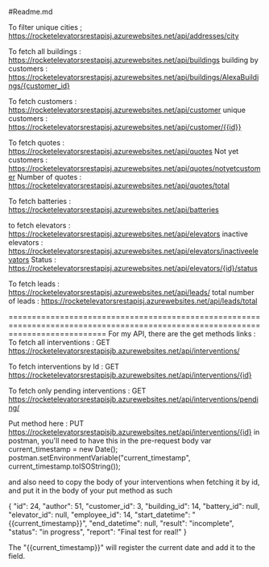 #Readme.md 

To filter unique cities ; https://rocketelevatorsrestapisj.azurewebsites.net/api/addresses/city

To fetch all buildings :  https://rocketelevatorsrestapisj.azurewebsites.net/api/buildings
building by customers : https://rocketelevatorsrestapisj.azurewebsites.net/api/buildings/AlexaBuildings/{customer_id}

To fetch customers : https://rocketelevatorsrestapisj.azurewebsites.net/api/customer 
unique customers : https://rocketelevatorsrestapisj.azurewebsites.net/api/customer/{{id}}

To fetch quotes : https://rocketelevatorsrestapisj.azurewebsites.net/api/quotes
Not yet customers :  https://rocketelevatorsrestapisj.azurewebsites.net/api/quotes/notyetcustomer
Number of quotes : https://rocketelevatorsrestapisj.azurewebsites.net/api/quotes/total

To fetch batteries : https://rocketelevatorsrestapisj.azurewebsites.net/api/batteries

to fetch elevators :  https://rocketelevatorsrestapisj.azurewebsites.net/api/elevators
 inactive elevators : https://rocketelevatorsrestapisj.azurewebsites.net/api/elevators/inactiveelevators
 Status : https://rocketelevatorsrestapisj.azurewebsites.net/api/elevators/{id}/status

To fetch leads : https://rocketelevatorsrestapisj.azurewebsites.net/api/leads/
total number of leads : https://rocketelevatorsrestapisj.azurewebsites.net/api/leads/total



=================================================================================================================================
For my API, there are the get methods links : 
To fetch all interventions : 
GET https://rocketelevatorsrestapisjb.azurewebsites.net/api/interventions/

To fetch interventions by Id : 
GET https://rocketelevatorsrestapisjb.azurewebsites.net/api/interventions/{id}

To fetch only pending interventions : 
GET https://rocketelevatorsrestapisjb.azurewebsites.net/api/interventions/pending/


Put method here : 
PUT https://rocketelevatorsrestapisjb.azurewebsites.net/api/interventions/{id} 
in postman, you'll need to have this in the pre-request body 
var current_timestamp = new Date();
postman.setEnvironmentVariable("current_timestamp", current_timestamp.toISOString());
 
and also need to copy the body of your interventions when fetching it by id, and put it in the body of your put method 
as such 

{
    "id": 24,
    "author": 51,
    "customer_id": 3,
    "building_id": 14,
    "battery_id": null,
    "elevator_id": null,
    "employee_id": 14,
    "start_datetime": "{{current_timestamp}}",
    "end_datetime": null,
    "result": "incomplete",
    "status": "in progress",
    "report": "Final test for real!"
}

The "{{current_timestamp}}" will register the current date and add it to the field.
